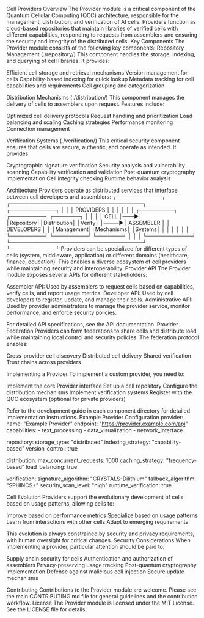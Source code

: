Cell Providers
Overview
The Provider module is a critical component of the Quantum Cellular Computing (QCC) architecture, responsible for the management, distribution, and verification of AI cells. Providers function as cloud-based repositories that maintain libraries of verified cells with different capabilities, responding to requests from assemblers and ensuring the security and integrity of the distributed cells.
Key Components
The Provider module consists of the following key components:
Repository Management (./repository/)
This component handles the storage, indexing, and querying of cell libraries. It provides:

Efficient cell storage and retrieval mechanisms
Version management for cells
Capability-based indexing for quick lookup
Metadata tracking for cell capabilities and requirements
Cell grouping and categorization

Distribution Mechanisms (./distribution/)
This component manages the delivery of cells to assemblers upon request. Features include:

Optimized cell delivery protocols
Request handling and prioritization
Load balancing and scaling
Caching strategies
Performance monitoring
Connection management

Verification Systems (./verification/)
This critical security component ensures that cells are secure, authentic, and operate as intended. It provides:

Cryptographic signature verification
Security analysis and vulnerability scanning
Capability verification and validation
Post-quantum cryptography implementation
Cell integrity checking
Runtime behavior analysis

Architecture
Providers operate as distributed services that interface between cell developers and assemblers:
┌────────────┐     ┌───────────────────────────────────┐     ┌────────────┐
│            │     │           PROVIDERS               │     │            │
│            │     │ ┌─────────┐ ┌─────────┐ ┌───────┐ │     │            │
│   CELL     │───▶│ │Repository││Distribution│ │Verify│ │────▶│ ASSEMBLER │
│ DEVELOPERS │     │ │Management││Mechanisms│ │Systems│ │     │            │
│            │     │ └─────────┘ └─────────┘ └───────┘ │     │            │
└────────────┘     └───────────────────────────────────┘     └────────────┘
Providers can be specialized for different types of cells (system, middleware, application) or different domains (healthcare, finance, education). This enables a diverse ecosystem of cell providers while maintaining security and interoperability.
Provider API
The Provider module exposes several APIs for different stakeholders:

Assembler API: Used by assemblers to request cells based on capabilities, verify cells, and report usage metrics.
Developer API: Used by cell developers to register, update, and manage their cells.
Administrative API: Used by provider administrators to manage the provider service, monitor performance, and enforce security policies.

For detailed API specifications, see the API documentation.
Provider Federation
Providers can form federations to share cells and distribute load while maintaining local control and security policies. The federation protocol enables:

Cross-provider cell discovery
Distributed cell delivery
Shared verification
Trust chains across providers

Implementing a Provider
To implement a custom provider, you need to:

Implement the core Provider interface
Set up a cell repository
Configure the distribution mechanisms
Implement verification systems
Register with the QCC ecosystem (optional for private providers)

Refer to the development guide in each component directory for detailed implementation instructions.
Example Provider Configuration
provider:
  name: "Example Provider"
  endpoint: "https://provider.example.com/api"
  capabilities:
    - text_processing
    - data_visualization
    - network_interface
  
  repository:
    storage_type: "distributed"
    indexing_strategy: "capability-based"
    version_control: true
  
  distribution:
    max_concurrent_requests: 1000
    caching_strategy: "frequency-based"
    load_balancing: true
  
  verification:
    signature_algorithm: "CRYSTALS-Dilithium"
    fallback_algorithm: "SPHINCS+"
    security_scan_level: "high"
    runtime_verification: true
    
Cell Evolution
Providers support the evolutionary development of cells based on usage patterns, allowing cells to:

Improve based on performance metrics
Specialize based on usage patterns
Learn from interactions with other cells
Adapt to emerging requirements

This evolution is always constrained by security and privacy requirements, with human oversight for critical changes.
Security Considerations
When implementing a provider, particular attention should be paid to:

Supply chain security for cells
Authentication and authorization of assemblers
Privacy-preserving usage tracking
Post-quantum cryptography implementation
Defense against malicious cell injection
Secure update mechanisms

Contributing
Contributions to the Provider module are welcome. Please see the main CONTRIBUTING.md file for general guidelines and the contribution workflow.
License
The Provider module is licensed under the MIT License. See the LICENSE file for details.
